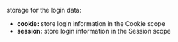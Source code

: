 storage for the login data:

- **cookie:** store login information in the Cookie scope
- **session:** store login information in the Session scope
